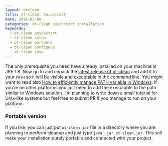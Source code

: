 ```yaml
---
layout: otclean
title: ot-clean, Quickstart 
date: 2016-03-08
categories: ot-clean quickstart installation
keywords:
  - ot-clean quickstart
  - ot-clean setup
  - ot-clean portable
  - ot-clean configure
  - ot-clean java
---
```


The only prerequisite you need have already installed on your machine is JRE 1.8.
Now go to and unpack the [latest release of ot-clean](https://github.com/ggajos/ot-clean/releases)
and add it to your `PATH` so it will be visible and executable in the command line.
You might want to read also [How to efficiently manage PATH variable in Windows](http://ggajos.com/environment-variables-management/).
If you’re on other platforms you just need to add the executable to the path similar to Windows solution.
I’m planning to write down a small tutorial for Unix-like systems but feel free to submit PR
if you manage to run on your platform.

### Portable version
If you like, you can just put `ot-clean.jar` file in a directory where you are planning
to perform cleanup and just type `java -jar ot-clean.jar`. This will make your installation
purely portable and connected with your project.
